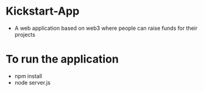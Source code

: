 # Kickstart-App
<ul>
<li>A web application based on web3 where people can raise funds for their projects</li>
</ul>

# To run the application 
<ul>
<li>npm install</li>
<li>node server.js</li>
</ul>
